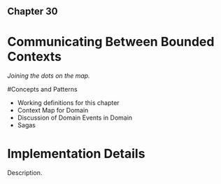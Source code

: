 ## Chapter 30
# Communicating Between Bounded Contexts 

*Joining the dots on the map.*

#Concepts and Patterns 

* Working definitions for this chapter 
* Context Map for Domain 
* Discussion of Domain Events in Domain 
* Sagas 

# Implementation Details 

Description. 
